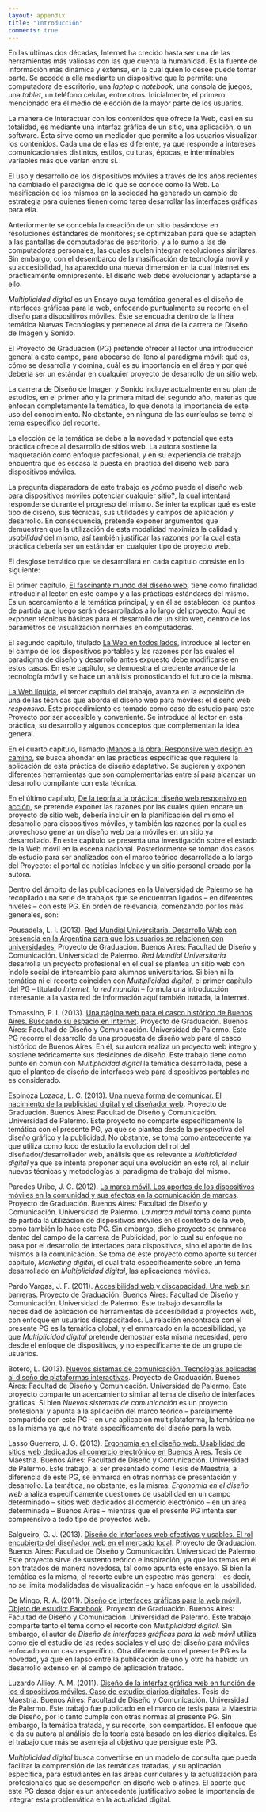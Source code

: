 ```yaml
---
layout: appendix
title: "Introducción"
comments: true
---
```


En las últimas dos décadas, Internet ha crecido hasta ser una de las herramientas más valiosas con las que cuenta la humanidad. Es la fuente de información más dinámica y extensa, en la cual quien lo desee puede tomar parte. Se accede a ella mediante un dispositivo que lo permita: una computadora de escritorio, una _laptop_ o _notebook_, una consola de juegos, una _tablet_, un teléfono celular, entre otros. Inicialmente, el primero mencionado era el medio de elección de la mayor parte de los usuarios.

La manera de interactuar con los contenidos que ofrece la Web, casi en su totalidad, es mediante una interfaz gráfica de un sitio, una aplicación, o un software. Ésta sirve como un mediador que permite a los usuarios visualizar los contenidos. Cada una de ellas es diferente, ya que responde a intereses comunicacionales distintos, estilos, culturas, épocas, e interminables variables más que varían entre sí.

El uso y desarrollo de los dispositivos móviles a través de los años recientes ha cambiado el paradigma de lo que se conoce como la Web. La masificación de los mismos en la sociedad ha generado un cambio de estrategia para quienes tienen como tarea desarrollar las interfaces gráficas para ella.

Anteriormente se concebía la creación de un sitio basándose en resoluciones estándares de monitores; se optimizaban para que se adapten a las pantallas de computadoras de escritorio, y a lo sumo a las de computadoras personales, las cuales suelen integrar resoluciones similares. Sin embargo, con el desembarco de la masificación de tecnología móvil y su accesibilidad, ha aparecido una nueva dimensión en la cual Internet es prácticamente omnipresente. El diseño web debe evolucionar y adaptarse a ello.

_Multiplicidad digital_ es un Ensayo cuya temática general es el diseño de interfaces gráficas para la web, enfocando puntualmente su recorte en el diseño para dispositivos móviles. Éste se encuadra dentro de la línea temática Nuevas Tecnologías y pertenece al área de la carrera de Diseño de Imagen y Sonido.

El Proyecto de Graduación (PG) pretende ofrecer al lector una introducción general a este campo, para abocarse de lleno al paradigma móvil: qué es, cómo se desarrolla y domina, cuál es su importancia en el área y por qué debería ser un estándar en cualquier proyecto de desarrollo de un sitio web.

La carrera de Diseño de Imagen y Sonido incluye actualmente en su plan de estudios, en el primer año y la primera mitad del segundo año, materias que enfocan completamente la temática, lo que denota la importancia de este uso del conocimiento. No obstante, en ninguna de las currículas se toma el tema específico del recorte.

La elección de la temática se debe a la novedad y potencial que esta práctica ofrece al desarrollo de sitios web. La autora sostiene la maquetación como enfoque profesional, y en su experiencia de trabajo encuentra que es escasa la puesta en práctica del diseño web para dispositivos móviles.

La pregunta disparadora de este trabajo es ¿cómo puede el diseño web para dispositivos móviles potenciar cualquier sitio?, la cual intentará responderse durante el progreso del mismo. Se intenta explicar qué es este tipo de diseño, sus técnicas, sus utilidades y campos de aplicación y desarrollo. En consecuencia, pretende exponer argumentos que demuestren que la utilización de esta modalidad maximiza la calidad y _usabilidad_ del mismo, así también justificar las razones por la cual esta práctica debería ser un estándar en cualquier tipo de proyecto web.

El desglose temático que se desarrollará en cada capítulo consiste en lo siguiente:

El primer capítulo, [El fascinante mundo del diseño web](../fascinante-mundo/), tiene como finalidad introducir al lector en este campo y a las prácticas estándares del mismo. Es un acercamiento a la temática principal, y en él se establecen los puntos de partida que luego serán desarrollados a lo largo del proyecto. Aquí se exponen técnicas básicas para el desarrollo de un sitio web, dentro de los parámetros de visualización normales en computadoras.

El segundo capítulo, titulado [La Web en todos lados](../en-todos-lados/), introduce al lector en el campo de los dispositivos portables y las razones por las cuales el paradigma de diseño y desarrollo antes expuesto debe modificarse en estos casos. En este capítulo, se demuestra el creciente avance de la tecnología móvil y se hace un análisis pronosticando el futuro de la misma.

[La Web líquida](../web-liquida/), el tercer capítulo del trabajo, avanza en la exposición de una de las técnicas que aborda el diseño web para móviles: el diseño web _responsivo_. Este procedimiento es tomado como caso de estudio para este Proyecto por ser accesible y conveniente. Se introduce al lector en esta práctica, su desarrollo y algunos conceptos que complementan la idea general.

En el cuarto capítulo, llamado [¡Manos a la obra! Responsive web design en camino](../rwd-en-camino/), se busca ahondar en las prácticas específicas que requiere la aplicación de esta práctica de diseño adaptativo. Se sugieren y exponen diferentes herramientas que son complementarias entre sí para alcanzar un desarrollo compilante con esta técnica.

En el último capítulo, [De la teoría a la práctica: diseño web responsivo en acción](../teoria-a-la-practica/), se pretende exponer las razones por las cuales quien encare un proyecto de sitio web, debería incluir en la planificación del mismo el desarrollo para dispositivos móviles, y también las razones por la cual es provechoso generar un diseño web para móviles en un sitio ya desarrollado. En este capítulo se presenta una investigación sobre el estado de la Web móvil en la escena nacional. Posteriormente se toman dos casos de estudio para ser analizados con el marco teórico desarrollado a lo largo del Proyecto: el portal de noticias Infobae y un sitio personal creado por la autora.

Dentro del ámbito de las publicaciones en la Universidad de Palermo se ha recopilado una serie de trabajos que se encuentran ligados – en diferentes niveles – con este PG. En orden de relevancia, comenzando por los más generales, son:

Pousadela, L. I. (2013). [Red Mundial Universitaria. Desarrollo Web con presencia en la Argentina para que los usuarios se relacionen con universidades.](http://fido.palermo.edu/servicios_dyc/catalogo_de_proyectos/detalle_proyecto.php?id_proyecto=1647) Proyecto de Graduación. Buenos Aires: Facultad de Diseño y Comunicación. Universidad de Palermo. _Red Mundial Universitaria_ desarrolla un proyecto profesional en el cual se plantea un sitio web con índole social de intercambio para alumnos universitarios. Si bien ni la temática ni el recorte coinciden con _Multiplicidad digital_, el primer capítulo del PG – titulado _Internet, la red mundial_ – formula una introducción interesante a la vasta red de información aquí también tratada, la Internet.

Tomassino, P. I. (2013). [Una página web para el casco histórico de Buenos Aires. Buscando su espacio en Internet](http://fido.palermo.edu/servicios_dyc/catalogo_de_proyectos/detalle_proyecto.php?id_proyecto=1672). Proyecto de Graduación. Buenos Aires: Facultad de Diseño y Comunicación. Universidad de Palermo. Este PG recorre el desarrollo de una propuesta de diseño web para el casco histórico de Buenos Aires. En él, su autora realiza un proyecto web íntegro y sostiene teóricamente sus desiciones de diseño. Este trabajo tiene como punto en común con _Multiplicidad digital_ la temática desarrollada, pese a que el planteo de diseño de interfaces web para dispositivos portables no es considerado.

Espinoza Lozada, L. C. (2013). [Una nueva forma de comunicar. El nacimiento de la publicidad digital y el diseñador web](http://fido.palermo.edu/servicios_dyc/proyectograduacion/detalle_proyecto.php?id_proyecto=1722). Proyecto de Graduación. Buenos Aires: Facultad de Diseño y Comunicación. Universidad de Palermo. Este proyecto no comparte específicamente la temática con el presente PG, ya que se plantea desde la perspectiva del diseño gráfico y la publicidad. No obstante, se toma como antecedente ya que utiliza como foco de estudio la evolución del rol del diseñador/desarrollador web, análisis que es relevante a _Multiplicidad digital_ ya que se intenta proponer aquí una evolución en este rol, al incluir nuevas técnicas y metodologías al paradigma de trabajo del mismo.

Paredes Uribe, J. C. (2012). [La marca móvil. Los aportes de los dispositivos móviles en la comunidad y sus efectos en la comunicación de marcas](http://fido.palermo.edu/servicios_dyc/proyectograduacion/detalle_proyecto.php?id_proyecto=1489). Proyecto de Graduación. Buenos Aires: Facultad de Diseño y Comunicación. Universidad de Palermo. _La marca móvil_ toma como punto de partida la utilización de dispositivos móviles en el contexto de la web, como también lo hace este PG. Sin embargo, dicho proyecto se enmarca dentro del campo de la carrera de Publicidad, por lo cual su enfoque no pasa por el desarrollo de interfaces para dispositivos, sino el aporte de los mismos a la comunicación. Se toma de este proyecto como aporte su tercer capítulo, _Marketing digital_, el cual trata específicamente sobre un tema desarrollado en _Multiplicidad digital_, las aplicaciones móviles.

Pardo Vargas, J. F. (2011). [Accesibilidad web y discapacidad. Una web sin barreras](http://fido.palermo.edu/servicios_dyc/proyectograduacion/detalle_proyecto.php?id_proyecto=255). Proyecto de Graduación. Buenos Aires: Facultad de Diseño y Comunicación. Universidad de Palermo. Este trabajo desarrolla la necesidad de aplicación de herramientas de accesibilidad a proyectos web, con enfoque en usuarios discapacitados. La relación encontrada con el presente PG es la temática global, y el enmarcado en la accesibilidad, ya que _Multiplicidad digital_ pretende demostrar esta misma necesidad, pero desde el enfoque de dispositivos, y no específicamente de un grupo de usuarios.

Botero, L. (2013). [Nuevos sistemas de comunicación. Tecnologías aplicadas al diseño de plataformas interactivas](http://fido.palermo.edu/servicios_dyc/proyectograduacion/detalle_proyecto.php?id_proyecto=1575). Proyecto de Graduación. Buenos Aires: Facultad de Diseño y Comunicación. Universidad de Palermo. Este proyecto comparte un acercamiento similar al tema de diseño de interfaces gráficas. Si bien _Nuevos sistemas de comunicación_ es un proyecto profesional y apunta a la aplicación del marco teórico – parcialmente compartido con este PG – en una aplicación multiplataforma, la temática no es la misma ya que no trata específicamente del diseño para la web.

Lasso Guerrero, J. G. (2013). [Ergonomía en el diseño web. Usabilidad de sitios web dedicados al comercio electrónico en Buenos Aires](http://fido.palermo.edu/servicios_dyc/publicacionesdc/vista/detalle_articulo.php?id_articulo=8440&id_libro=388). Tesis de Maestría. Buenos Aires: Facultad de Diseño y Comunicación. Universidad de Palermo. Este trabajo, al ser presentado como Tesis de Maestría, a diferencia de este PG, se enmarca en otras normas de presentación y desarrollo. La temática, no obstante, es la misma. _Ergonomía en el diseño web_ analiza específicamente cuestiones de usabilidad en un campo determinado – sitios web dedicados al comercio electrónico – en un área determinada – Buenos Aires – mientras que el presente PG intenta ser comprensivo a todo tipo de proyectos web.

Salgueiro, G. J. (2013). [Diseño de interfaces web efectivas y usables. El rol encubierto del diseñador web en el mercado local](http://fido.palermo.edu/servicios_dyc/catalogo_de_proyectos/detalle_proyecto.php?id_proyecto=2048). Proyecto de Graduación. Buenos Aires: Facultad de Diseño y Comunicación. Universidad de Palermo. Este proyecto sirve de sustento teórico e inspiración, ya que los temas en él son tratados de manera novedosa, tal como apunta este ensayo. Si bien la temática es la misma, el recorte cubre un espectro más general – es decir, no se limita modalidades de visualización – y hace enfoque en la usabilidad.

De Mingo, R. A. (2011). [Diseño de interfaces gráficas para la web móvil. Objeto de estudio: Facebook](http://fido.palermo.edu/servicios_dyc/proyectograduacion/detalle_proyecto.php?id_proyecto=93). Proyecto de Graduación. Buenos Aires: Facultad de Diseño y Comunicación. Universidad de Palermo. Este trabajo comparte tanto el tema como el recorte con _Multiplicidad digital_. Sin embargo, el autor de _Diseño de interfaces gráficas para la web móvil_ utiliza como eje el estudio de las redes sociales y el uso del diseño para móviles enfocado en un caso específico. Otra diferencia con el presente PG es la novedad, ya que en lapso entre la publicación de uno y otro ha habido un desarrollo extenso en el campo de aplicación tratado.

Luzardo Alliey, A. M. (2011). [Diseño de la interfaz gráfica web en función de los dispositivos móviles. Caso de estudio: diarios digitales](http://fido.palermo.edu/servicios_dyc/catalogo_investigacion/detalle_proyecto.php?id_proyecto=1098). Tesis de Maestría. Buenos Aires: Facultad de Diseño y Comunicación. Universidad de Palermo. Este trabajo fue publicado en el  marco de tesis para la Maestría de Diseño, por lo tanto cumple con otras normas al presente PG. Sin embargo, la temática tratada, y su recorte, son compartidos. El enfoque que le da su autora al análisis de la teoría está basado en los diarios digitales. Es el trabajo que más se asemeja al objetivo que persigue este PG.

_Multiplicidad digital_ busca convertirse en un modelo de consulta que pueda facilitar la comprensión de las temáticas tratadas, y su aplicación específica, para estudiantes en las áreas curriculares y la actualización para profesionales que se desempeñen en diseño web o afines. El aporte que este PG desea dejar es un antecedente justificativo sobre la importancia de integrar esta problemática en la actualidad digital.
